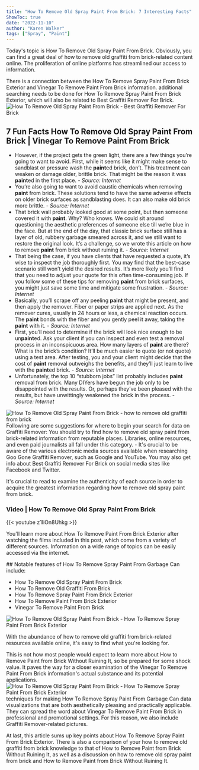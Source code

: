 ```yaml
---
title: "How To Remove Old Spray Paint From Brick: 7 Interesting Facts"
ShowToc: true 
date: "2022-11-10"
author: "Karen Walker" 
tags: ["Spray", "Paint"]
---
```


	
Today's topic is How To Remove Old Spray Paint From Brick. Obviously, you can find a great deal of how to remove old graffiti from brick-related content online. The proliferation of online platforms has streamlined our access to information.

There is a connection between the How To Remove Spray Paint From Brick Exterior and Vinegar To Remove Paint From Brick information. additional searching needs to be done for How To Remove Spray Paint From Brick Exterior, which will also be related to Best Graffiti Remover For Brick.
<img loading="lazy" src="http://diy.sndimg.com/content/dam/images/diy/fullset/2012/5/14/0/Original-Brick-Fireplace_Spray-Vinegar_s3x4.jpg.rend.hgtvcom.1280.1707.suffix/1420674416933.jpeg" onerror="this.onerror=null;this.src='https://blogger.googleusercontent.com/img/a/AVvXsEhe7F7TRXHtjiKvHb5vS7DmnxvpHiDyoYyYvm1nHB3Qp2_w3BnM6A2eq4v7FYxCC9bfZt3a9vIMtAYEKUiaDQbHMg-ViyGmRIj39MLp0bGFfgfYw1Dc9q_H-T0wiTm3l0Uq42dETrN9eC8aGJ9_IORZsxST1AcLR7np1koOfcc7tnHa4S8Mwz_xD9d0=s16000';" alt="How To Remove Old Spray Paint From Brick - Best Graffiti Remover For Brick" >

## 7 Fun Facts How To Remove Old Spray Paint From Brick | Vinegar To Remove Paint From Brick
-   However, if the project gets the green light, there are a few things you’re going to want to avoid. First, while it seems like it might make sense to sandblast or pressure wash the **paint**ed brick, don’t. This treatment can weaken or damage older, brittle brick. That might be the reason it was **paint**ed in the first place. - <cite>Source: Internet</cite>
-   You’re also going to want to avoid caustic chemicals when removing **paint** from brick. These solutions tend to have the same adverse effects on older brick surfaces as sandblasting does. It can also make old brick more brittle. - <cite>Source: Internet</cite>
-   That brick wall probably looked good at some point, but then someone covered it with **paint**. Why? Who knows. We could sit around questioning the aesthetic preferences of someone else till we’re blue in the face. But at the end of the day, that classic brick surface still has a layer of old, rubbery garbage smeared across it, and we still want to restore the original look. It’s a challenge, so we wrote this article on how to remove **paint** from brick without ruining it. - <cite>Source: Internet</cite>
-   That being the case, if you have clients that have requested a quote, it’s wise to inspect the job thoroughly first. You may find that the best-case scenario still won’t yield the desired results. It’s more likely you’ll find that you need to adjust your quote for this often time-consuming job. If you follow some of these tips for removing **paint** from brick surfaces, you might just save some time and mitigate some frustration. - <cite>Source: Internet</cite>
-   Basically, you’ll scrape off any peeling **paint** that might be present, and then apply the remover. Fiber or paper strips are applied next. As the remover cures, usually in 24 hours or less, a chemical reaction occurs. The **paint** bonds with the fiber and you gently peel it away, taking the **paint** with it. - <cite>Source: Internet</cite>
-   First, you’ll need to determine if the brick will look nice enough to be un**paint**ed. Ask your client if you can inspect and even test a removal process in an inconspicuous area. How many layers of **paint** are there? What is the brick’s condition? It’ll be much easier to quote (or not quote) using a test area. After testing, you and your client might decide that the cost of **paint** removal outweighs the benefits, and they’ll just learn to live with the **paint**ed brick. - <cite>Source: Internet</cite>
-   Unfortunately, the top 10 “stubborn jobs” list probably includes **paint** removal from brick. Many DIYers have begun the job only to be disappointed with the results. Or, perhaps they’ve been pleased with the results, but have unwittingly weakened the brick in the process. - <cite>Source: Internet</cite>


<img loading="lazy" src="https://i.ytimg.com/vi/a7vS8RsBL38/maxresdefault.jpg" onerror="this.onerror=null;this.src='https://blogger.googleusercontent.com/img/a/AVvXsEhe7F7TRXHtjiKvHb5vS7DmnxvpHiDyoYyYvm1nHB3Qp2_w3BnM6A2eq4v7FYxCC9bfZt3a9vIMtAYEKUiaDQbHMg-ViyGmRIj39MLp0bGFfgfYw1Dc9q_H-T0wiTm3l0Uq42dETrN9eC8aGJ9_IORZsxST1AcLR7np1koOfcc7tnHa4S8Mwz_xD9d0=s16000';" alt="How To Remove Old Spray Paint From Brick - how to remove old graffiti from brick" >
Following are some suggestions for where to begin your search for data on Graffiti Remover:
You should try to find how to remove old spray paint from brick-related information from reputable places. Libraries, online resources, and even paid journalists all fall under this category.
- It's crucial to be aware of the various electronic media sources available when researching Goo Gone Graffiti Remover, such as Google and YouTube. You may also get info about Best Graffiti Remover For Brick on social media sites like Facebook and Twitter.

It's crucial to read to examine the authenticity of each source in order to acquire the greatest information regarding how to remove old spray paint from brick.

### Video | How To Remove Old Spray Paint From Brick
{{< youtube z1IiOn8Uhkg >}} 

You'll learn more about How To Remove Paint From Brick Exterior after watching the films included in this post, which come from a variety of different sources. Information on a wide range of topics can be easily accessed via the internet.
<script async="async" data-cfasync="false" src="//normallydemandedalter.com/fe63df3c5408708b15d8dc3d9b206b31/invoke.js"></script>
<div id="container-fe63df3c5408708b15d8dc3d9b206b31"></div>
## Notable features of How To Remove Spray Paint From Garbage Can include:

- How To Remove Old Spray Paint From Brick
- How To Remove Old Graffiti From Brick
- How To Remove Spray Paint From Brick Exterior
- How To Remove Paint From Brick Exterior
- Vinegar To Remove Paint From Brick

 <img loading="lazy" src="https://i.ytimg.com/vi/cQ5Cse1oKN4/maxresdefault.jpg" onerror="this.onerror=null;this.src='https://blogger.googleusercontent.com/img/a/AVvXsEhe7F7TRXHtjiKvHb5vS7DmnxvpHiDyoYyYvm1nHB3Qp2_w3BnM6A2eq4v7FYxCC9bfZt3a9vIMtAYEKUiaDQbHMg-ViyGmRIj39MLp0bGFfgfYw1Dc9q_H-T0wiTm3l0Uq42dETrN9eC8aGJ9_IORZsxST1AcLR7np1koOfcc7tnHa4S8Mwz_xD9d0=s16000';" alt="How To Remove Old Spray Paint From Brick - How To Remove Spray Paint From Brick Exterior" >

With the abundance of how to remove old graffiti from brick-related resources available online, it's easy to find what you're looking for.

This is not how most people would expect to learn more about How to Remove Paint from Brick Without Ruining It, so be prepared for some shock value. It paves the way for a closer examination of the Vinegar To Remove Paint From Brick information's actual substance and its potential applications.
<img loading="lazy" src="https://scoreintl.org/wp-content/uploads/2020/04/DSC_5332-1536x1024.jpg" onerror="this.onerror=null;this.src='https://blogger.googleusercontent.com/img/a/AVvXsEhe7F7TRXHtjiKvHb5vS7DmnxvpHiDyoYyYvm1nHB3Qp2_w3BnM6A2eq4v7FYxCC9bfZt3a9vIMtAYEKUiaDQbHMg-ViyGmRIj39MLp0bGFfgfYw1Dc9q_H-T0wiTm3l0Uq42dETrN9eC8aGJ9_IORZsxST1AcLR7np1koOfcc7tnHa4S8Mwz_xD9d0=s16000';" alt="How To Remove Old Spray Paint From Brick - How To Remove Spray Paint From Brick Exterior" >
techniques for making How To Remove Spray Paint From Garbage Can data visualizations that are both aesthetically pleasing and practically applicable. They can spread the word about Vinegar To Remove Paint From Brick in professional and promotional settings. For this reason, we also include Graffiti Remover-related pictures.

At last, this article sums up key points about How To Remove Spray Paint From Brick Exterior. There is also a comparison of your how to remove old graffiti from brick knowledge to that of How to Remove Paint from Brick Without Ruining It, as well as a discussion on how to remove old spray paint from brick and How to Remove Paint from Brick Without Ruining It.
	
	

